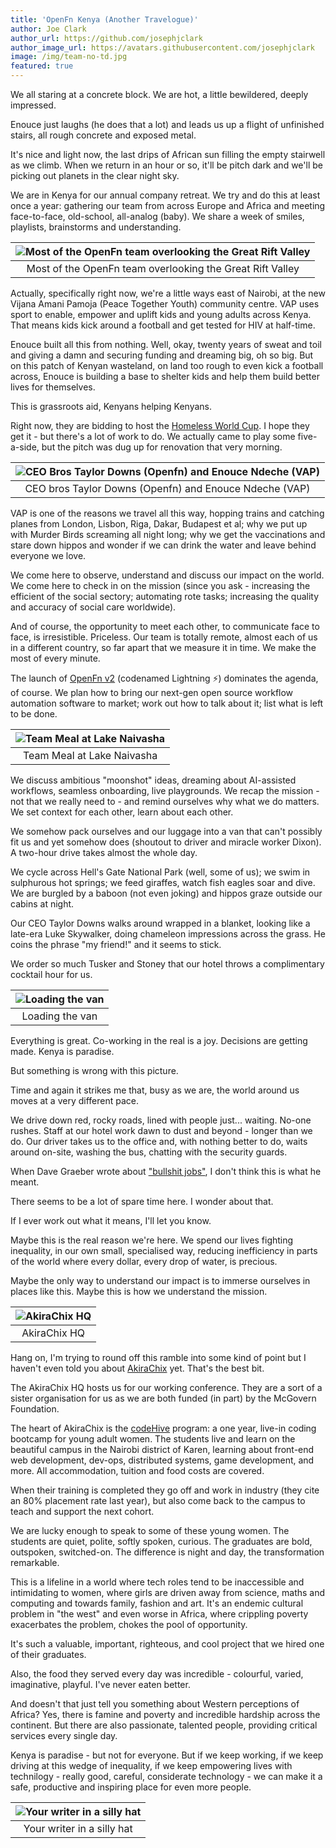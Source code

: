 ```yaml
---
title: 'OpenFn Kenya (Another Travelogue)'
author: Joe Clark
author_url: https://github.com/josephjclark
author_image_url: https://avatars.githubusercontent.com/josephjclark
image: /img/team-no-td.jpg
featured: true
---
```


We all staring at a concrete block. We are hot, a little bewildered, deeply impressed.

Enouce just laughs (he does that a lot) and leads us up a flight of unfinished stairs, all rough concrete and exposed metal.

It's nice and light now, the last drips of African sun filling the empty stairwell as we climb. When we return in an hour or so, it'll be pitch dark and we'll be picking out planets in the clear night sky.

We are in Kenya for our annual company retreat. We try and do this at least once a year: gathering our team from across Europe and Africa and meeting face-to-face, old-school, all-analog (baby). We share a week of smiles, playlists, brainstorms and understanding.

|![Most of the OpenFn team overlooking the Great Rift Valley](/img/team-kenya.jpg)|
|:--:|
|Most of the OpenFn team overlooking the Great Rift Valley|

<!--truncate-->

Actually, specifically right now, we're a little ways east of Nairobi, at the new Vijana Amani Pamoja (Peace Together Youth) community centre. VAP uses sport to enable, empower and uplift kids and young adults across Kenya. That means kids kick around a football and get tested for HIV at half-time.

Enouce built all this from nothing. Well, okay, twenty years of sweat and toil and giving a damn and securing funding and dreaming big, oh so big. But on this patch of Kenyan wasteland, on land too rough to even kick a football across, Enouce is building a base to shelter kids and help them build better lives for themselves.

This is grassroots aid, Kenyans helping Kenyans.

Right now, they are bidding to host the [Homeless World Cup](https://www.homelessworldcup.org/stories/more-than-a-game-using-football-to-drive-social-change-in-kenya). I hope they get it - but there's a lot of work to do. We actually came to play some five-a-side, but the pitch was dug up for renovation that very morning.

|![CEO Bros Taylor Downs (Openfn) and Enouce Ndeche (VAP)](/img/taylor-enouce.jpeg)|
|:--:|
|CEO bros Taylor Downs (Openfn) and Enouce Ndeche (VAP)|

VAP is one of the reasons we travel all this way, hopping trains and catching planes from London, Lisbon, Riga, Dakar, Budapest et al; why we put up with Murder Birds screaming all night long; why we get the vaccinations and stare down hippos and wonder if we can drink the water and leave behind everyone we love.

We come here to observe, understand and discuss our impact on the world. We come here to check in on the mission (since you ask - increasing the efficient of the social sectory; automating rote tasks; increasing the quality and accuracy of social care worldwide). 

And of course, the opportunity to meet each other, to communicate face to face, is irresistible. Priceless. Our team is totally remote, almost each of us in a different country, so far apart that we measure it in time. We make the most of every minute.

The launch of [OpenFn v2](https://www.openfn.org/blog/lightning-is-here) (codenamed Lightning ⚡) dominates the agenda, of course. We plan how to bring our next-gen open source workflow automation software to market; work out how to talk about it; list what is left to be done.

|![Team Meal at Lake Naivasha](/img/team-kenya-meal.jpg)|
|:--:|
|Team Meal at Lake Naivasha|

We discuss ambitious "moonshot" ideas, dreaming about AI-assisted workflows, seamless onboarding, live playgrounds. We recap the mission - not that we really need to - and remind ourselves why what we do matters. We set context for each other, learn about each other.

We somehow pack ourselves and our luggage into a van that can't possibly fit us and yet somehow does (shoutout to driver and miracle worker Dixon). A two-hour drive takes almost the whole day.

We cycle across Hell's Gate National Park (well, some of us); we swim in sulphurous hot springs; we feed giraffes, watch fish eagles soar and dive. We are burgled by a baboon (not even joking) and hippos graze outside our cabins at night.

Our CEO Taylor Downs walks around wrapped in a blanket, looking like a late-era Luke Skywalker, doing chameleon impressions across the grass. He coins the phrase "my friend!" and it seems to stick.

We order so much Tusker and Stoney that our hotel throws a complimentary cocktail hour for us.

|![Loading the van](/img/dixons-van.webp)|
|:--:|
|Loading the van|

Everything is great. Co-working in the real is a joy. Decisions are getting made. Kenya is paradise.

But something is wrong with this picture.

Time and again it strikes me that, busy as we are, the world around us moves at a very different pace.

We drive down red, rocky roads, lined with people just... waiting. No-one rushes. Staff at our hotel work dawn to dust and beyond - longer than we do. Our driver takes us to the office and, with nothing better to do, waits around on-site, washing the bus, chatting with the security guards.

When Dave Graeber wrote about ["bullshit jobs"](https://www.newyorker.com/books/under-review/the-bullshit-job-boom), I don't think this is what he meant.

There seems to be a lot of spare time here. I wonder about that.

If I ever work out what it means, I'll let you know.

Maybe this is the real reason we're here. We spend our lives fighting inequality, in our own small, specialised way, reducing inefficiency in parts of the world where every dollar, every drop of water, is precious.

Maybe the only way to understand our impact is to immerse ourselves in places like this. Maybe this is how we understand the mission.

|![AkiraChix HQ](/img/akira-chix.jpg)|
|:--:|
|AkiraChix HQ|

Hang on, I'm trying to round off this ramble into some kind of point but I haven't even told you about [AkiraChix](https://akirachix.com/) yet. That's the best bit.

The AkiraChix HQ hosts us for our working conference. They are a sort of a sister organisation for us as we are both funded (in part) by the McGovern Foundation.

The heart of AkiraChix is the [codeHive](https://akirachix.com/programs/codeHive/) program: a one year, live-in coding bootcamp for young adult women. The students live and learn on the beautiful campus in the Nairobi district of Karen, learning about front-end web development, dev-ops, distributed systems, game development, and more. All accommodation, tuition and food costs are covered.

When their training is completed they go off and work in industry (they cite an 80% placement rate last year), but also come back to the campus to teach and support the next cohort.

We are lucky enough to speak to some of these young women. The students are quiet, polite, softly spoken, curious. The graduates are bold, outspoken, switched-on. The difference is night and day, the transformation remarkable.

This is a lifeline in a world where tech roles tend to be inaccessible and intimidating to women, where girls are driven away from science, maths and computing and towards family, fashion and art. It's an endemic cultural problem in "the west" and even worse in Africa, where crippling poverty exacerbates the problem, chokes the pool of opportunity.

It's such a valuable, important, righteous, and cool project that we hired one of their graduates.

Also, the food they served every day was incredible - colourful, varied, imaginative, playful. I've never eaten better.

And doesn't that just tell you something about Western perceptions of Africa? Yes, there is famine and poverty and incredible hardship across the continent. But there are also passionate, talented people, providing critical services every single day.

Kenya is paradise - but not for everyone. But if we keep working, if we keep driving at this wedge of inequality, if we keep empowering lives with technilogy - really good, careful, considerate technology - we can make it a safe, productive and inspiring place for even more people.

|![Your writer in a silly hat](/img/kenya-joe.jpg)|
|:--:|
|Your writer in a silly hat|